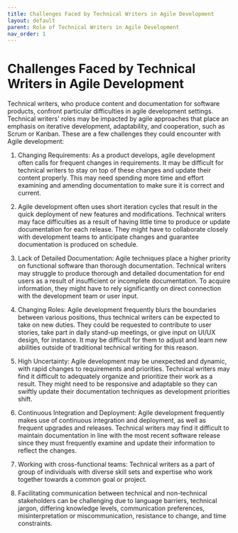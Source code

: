 ```yaml
---
title: Challenges Faced by Technical Writers in Agile Development
layout: default
parent: Role of Technical Writers in Agile Development
nav_order: 1
---
```


# **Challenges Faced by Technical Writers in Agile Development**

Technical writers, who produce content and documentation for software products, confront particular difficulties in agile development settings. Technical writers' roles may be impacted by agile approaches that place an emphasis on iterative development, adaptability, and cooperation, such as Scrum or Kanban. These are a few challenges they could encounter with Agile development:

1. Changing Requirements: As a product develops, agile development often calls for frequent changes in requirements. It may be difficult for technical writers to stay on top of these changes and update their content properly. This may need spending more time and effort examining and amending documentation to make sure it is correct and current.

2. Agile development often uses short iteration cycles that result in the quick deployment of new features and modifications. Technical writers may face difficulties as a result of having little time to produce or update documentation for each release. They might have to collaborate closely with development teams to anticipate changes and guarantee documentation is produced on schedule.

3. Lack of Detailed Documentation: Agile techniques place a higher priority on functional software than thorough documentation. Technical writers may struggle to produce thorough and detailed documentation for end users as a result of insufficient or incomplete documentation. To acquire information, they might have to rely significantly on direct connection with the development team or user input.

4. Changing Roles: Agile development frequently blurs the boundaries between various positions, thus technical writers can be expected to take on new duties. They could be requested to contribute to user stories, take part in daily stand-up meetings, or give input on UI/UX design, for instance. It may be difficult for them to adjust and learn new abilities outside of traditional technical writing for this reason.

5. High Uncertainty: Agile development may be unexpected and dynamic, with rapid changes to requirements and priorities. Technical writers may find it difficult to adequately organize and prioritize their work as a result. They might need to be responsive and adaptable so they can swiftly update their documentation techniques as development priorities shift.

6. Continuous Integration and Deployment: Agile development frequently makes use of continuous integration and deployment, as well as frequent upgrades and releases. Technical writers may find it difficult to maintain documentation in line with the most recent software release since they must frequently examine and update their information to reflect the changes.

7. Working with cross-functional teams: Technical writers as a part of group of individuals with diverse skill sets and expertise who work together towards a common goal or project.

8. Facilitating communication between technical and non-technical stakeholders can be challenging due to language barriers, technical jargon, differing knowledge levels, communication preferences, misinterpretation or miscommunication, resistance to change, and time constraints.